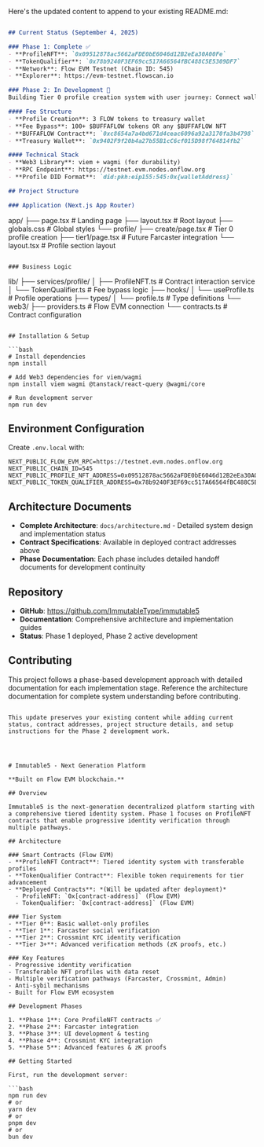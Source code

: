 Here's the updated content to append to your existing README.md:

```markdown

## Current Status (September 4, 2025)

### Phase 1: Complete ✅
- **ProfileNFT**: `0x09512878ac5662aFDE0bE6046d12B2eEa30A00Fe`
- **TokenQualifier**: `0x78b9240F3EF69cc517A66564fBC488C5E5309DF7`
- **Network**: Flow EVM Testnet (Chain ID: 545)
- **Explorer**: https://evm-testnet.flowscan.io

### Phase 2: In Development 🔄
Building Tier 0 profile creation system with user journey: Connect wallet → Create profile → Pay fee or qualify via tokens.

#### Fee Structure
- **Profile Creation**: 3 FLOW tokens to treasury wallet
- **Fee Bypass**: 100+ $BUFFAFLOW tokens OR any $BUFFAFLOW NFT
- **BUFFAFLOW Contract**: `0xc8654a7a4bd671d4ceac6096a92a3170fa3b4798`
- **Treasury Wallet**: `0x9402F9f20b4a27b55B1cC6cf015D98f764814fb2`

#### Technical Stack
- **Web3 Library**: viem + wagmi (for durability)
- **RPC Endpoint**: https://testnet.evm.nodes.onflow.org
- **Profile DID Format**: `did:pkh:eip155:545:0x{walletAddress}`

## Project Structure

### Application (Next.js App Router)
```
app/
├── page.tsx                 # Landing page
├── layout.tsx              # Root layout
├── globals.css             # Global styles
└── profile/
    ├── create/page.tsx     # Tier 0 profile creation
    ├── tier1/page.tsx      # Future Farcaster integration
    └── layout.tsx          # Profile section layout
```

### Business Logic
```
lib/
├── services/profile/
│   ├── ProfileNFT.ts       # Contract interaction service
│   └── TokenQualifier.ts   # Fee bypass logic
├── hooks/
│   └── useProfile.ts       # Profile operations
├── types/
│   └── profile.ts          # Type definitions
└── web3/
    ├── providers.ts        # Flow EVM connection
    └── contracts.ts        # Contract configuration
```

## Installation & Setup

```bash
# Install dependencies
npm install

# Add Web3 dependencies for viem/wagmi
npm install viem wagmi @tanstack/react-query @wagmi/core

# Run development server
npm run dev
```

## Environment Configuration

Create `.env.local` with:
```
NEXT_PUBLIC_FLOW_EVM_RPC=https://testnet.evm.nodes.onflow.org
NEXT_PUBLIC_CHAIN_ID=545
NEXT_PUBLIC_PROFILE_NFT_ADDRESS=0x09512878ac5662aFDE0bE6046d12B2eEa30A00Fe
NEXT_PUBLIC_TOKEN_QUALIFIER_ADDRESS=0x78b9240F3EF69cc517A66564fBC488C5E5309DF7
```

## Architecture Documents

- **Complete Architecture**: `docs/architecture.md` - Detailed system design and implementation status
- **Contract Specifications**: Available in deployed contract addresses above
- **Phase Documentation**: Each phase includes detailed handoff documents for development continuity

## Repository

- **GitHub**: https://github.com/ImmutableType/immutable5
- **Documentation**: Comprehensive architecture and implementation guides
- **Status**: Phase 1 deployed, Phase 2 active development

## Contributing

This project follows a phase-based development approach with detailed documentation for each implementation stage. Reference the architecture documentation for complete system understanding before contributing.
```

This update preserves your existing content while adding current status, contract addresses, project structure details, and setup instructions for the Phase 2 development work.




# Immutable5 - Next Generation Platform

**Built on Flow EVM blockchain.**

## Overview

Immutable5 is the next-generation decentralized platform starting with a comprehensive tiered identity system. Phase 1 focuses on ProfileNFT contracts that enable progressive identity verification through multiple pathways.

## Architecture

### Smart Contracts (Flow EVM)
- **ProfileNFT Contract**: Tiered identity system with transferable profiles
- **TokenQualifier Contract**: Flexible token requirements for tier advancement
- **Deployed Contracts**: *(Will be updated after deployment)*
  - ProfileNFT: `0x[contract-address]` (Flow EVM)
  - TokenQualifier: `0x[contract-address]` (Flow EVM)

### Tier System
- **Tier 0**: Basic wallet-only profiles
- **Tier 1**: Farcaster social verification
- **Tier 2**: Crossmint KYC identity verification
- **Tier 3+**: Advanced verification methods (zK proofs, etc.)

### Key Features
- Progressive identity verification
- Transferable NFT profiles with data reset
- Multiple verification pathways (Farcaster, Crossmint, Admin)
- Anti-sybil mechanisms
- Built for Flow EVM ecosystem

## Development Phases

1. **Phase 1**: Core ProfileNFT contracts ✅
2. **Phase 2**: Farcaster integration
3. **Phase 3**: UI development & testing
4. **Phase 4**: Crossmint KYC integration
5. **Phase 5**: Advanced features & zK proofs

## Getting Started

First, run the development server:

```bash
npm run dev
# or
yarn dev
# or
pnpm dev
# or
bun dev